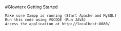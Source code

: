 #Glowterx
Getting Started

	Make sure Xampp is running (Start Apache and MySQL)
	Run this code using VSCODE (Run JAVA)
	Access the application at http://localhost:8080/
